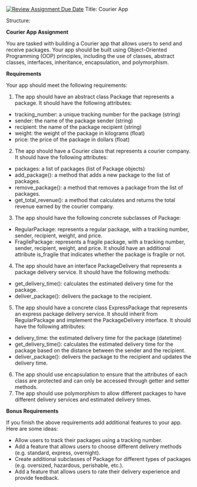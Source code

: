 [![Review Assignment Due Date](https://classroom.github.com/assets/deadline-readme-button-24ddc0f5d75046c5622901739e7c5dd533143b0c8e959d652212380cedb1ea36.svg)](https://classroom.github.com/a/DYC4-m1T)
Title: Courier App

Structure:

**Courier App Assignment**

You are tasked with building a Courier app that allows users to send and receive packages. Your app should be built using Object-Oriented Programming (OOP) principles, including the use of classes, abstract classes, interfaces, inheritance, encapsulation, and polymorphism.

**Requirements**

Your app should meet the following requirements:

1. The app should have an abstract class Package that represents a package. It should have the following attributes:
  - tracking\_number: a unique tracking number for the package (string)
  - sender: the name of the package sender (string)
  - recipient: the name of the package recipient (string)
  - weight: the weight of the package in kilograms (float)
  - price: the price of the package in dollars (float)
2. The app should have a Courier class that represents a courier company. It should have the following attributes:
  - packages: a list of packages (list of Package objects)
  - add\_package(): a method that adds a new package to the list of packages.
  - remove\_package(): a method that removes a package from the list of packages.
  - get\_total\_revenue(): a method that calculates and returns the total revenue earned by the courier company.
3. The app should have the following concrete subclasses of Package:
  - RegularPackage: represents a regular package, with a tracking number, sender, recipient, weight, and price.
  - FragilePackage: represents a fragile package, with a tracking number, sender, recipient, weight, and price. It should have an additional attribute is\_fragile that indicates whether the package is fragile or not.
4. The app should have an interface PackageDelivery that represents a package delivery service. It should have the following methods:
  - get\_delivery\_time(): calculates the estimated delivery time for the package.
  - deliver\_package(): delivers the package to the recipient.
5. The app should have a concrete class ExpressPackage that represents an express package delivery service. It should inherit from RegularPackage and implement the PackageDelivery interface. It should have the following attributes:
  - delivery\_time: the estimated delivery time for the package (datetime)
  - get\_delivery\_time(): calculates the estimated delivery time for the package based on the distance between the sender and the recipient.
  - deliver\_package(): delivers the package to the recipient and updates the delivery time.
6. The app should use encapsulation to ensure that the attributes of each class are protected and can only be accessed through getter and setter methods.
7. The app should use polymorphism to allow different packages to have different delivery services and estimated delivery times.

**Bonus Requirements**

If you finish the above requirements add additional features to your app. Here are some ideas:

- Allow users to track their packages using a tracking number.
- Add a feature that allows users to choose different delivery methods (e.g. standard, express, overnight).
- Create additional subclasses of Package for different types of packages (e.g. oversized, hazardous, perishable, etc.).
- Add a feature that allows users to rate their delivery experience and provide feedback.
